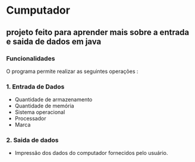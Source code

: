 #  Cumputador

##  projeto feito para aprender mais sobre a entrada e saida de dados em java 

### Funcionalidades

O programa permite realizar as seguintes operações :

###  1. Entrada de Dados
* Quantidade de armazenamento
* Quantidade de memória
* Sistema operacional
* Processador
* Marca
  
###  2. Saida de dados
* Impressão dos dados do computador fornecidos pelo usuário.


